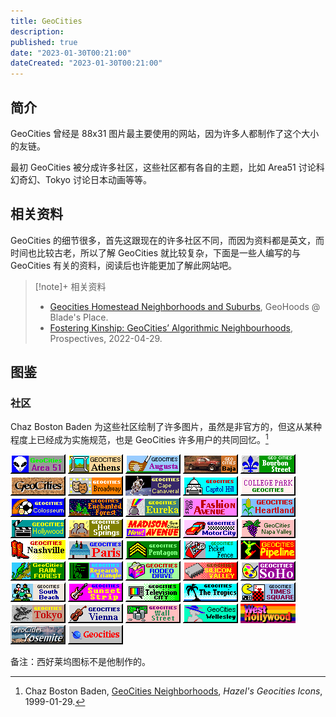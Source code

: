 ```yaml
---
title: GeoCities
description:
published: true
date: "2023-01-30T00:21:00"
dateCreated: "2023-01-30T00:21:00"
---
```


## 简介

GeoCities 曾经是 88x31 图片最主要使用的网站，因为许多人都制作了这个大小的友链。

最初 GeoCities 被分成许多社区，这些社区都有各自的主题，比如 Area51 讨论科幻奇幻、Tokyo 讨论日本动画等等。

## 相关资料

GeoCities 的细节很多，首先这跟现在的许多社区不同，而因为资料都是英文，而时间也比较古老，所以了解 GeoCities 就比较复杂，下面是一些人编写的与 GeoCities 有关的资料，阅读后也许能更加了解此网站吧。

> [!note]+ 相关资料
>
> +   [Geocities Homestead Neighborhoods and Suburbs](https://www.bladesplace.id.au/geocities-neighborhoods-suburbs.html), GeoHoods @ Blade's Place.
> +   [Fostering Kinship: GeoCities’ Algorithmic Neighbourhoods](https://journal.b-pro.org/article/fostering-kinship-geocities-algorithmic-neighbourhoods/), Prospectives, 2022-04-29.

## 图鉴

### 社区

Chaz Boston Baden 为这些社区绘制了许多图片，虽然是非官方的，但这从某种程度上已经成为实施规范，也是 GeoCities 许多用户的共同回忆。[^gcni]

[^gcni]: Chaz Boston Baden, [GeoCities Neighborhoods](https://web.archive.org/web/19990129074714/http://www.geocities.com/NapaValley/2022/cities.html), _Hazel's Geocities Icons_, 1999-01-29.

![(Area 51)](../src/website/GeoCities/area51.gif "http://www.geocities.com/Area51/")
![(Athens)](../src/website/GeoCities/athens1.gif "http://www.geocities.com/Athens/")
![(Augusta)](../src/website/GeoCities/augusta.gif "http://www.geocities.com/Augusta/")
![(Baja)](../src/website/GeoCities/baja8831.gif "http://www.geocities.com/Baja/")
![(Bourbon Street)](../src/website/GeoCities/bourbong.gif "http://www.geocities.com/BourbonStreet/")
![(Free Home Pages)](../src/website/GeoCities/gcad7_88.gif "http://www.geocities.com/")
![(Broadway)](../src/website/GeoCities/broadwb.gif "http://www.geocities.com/Broadway/")
![(Cape Canaveral)](../src/website/GeoCities/cape8831.gif "http://www.geocities.com/CapeCanaveral/")
![(Capitol Hill)](../src/website/GeoCities/capitol.gif "http://www.geocities.com/CapitolHill/")
![(College Park)](../src/website/GeoCities/collegep.gif "http://www.geocities.com/CollegePark/")
![(Colosseum)](../src/website/GeoCities/coloss88.gif "http://www.geocities.com/Colosseum/")
![(Enchanted Forest)](../src/website/GeoCities/enchant.gif "http://www.geocities.com/EnchantedForest/")
![(Eureka)](../src/website/GeoCities/eureka2.gif "http://www.geocities.com/Eureka/")
![(Fashion Avenue)](../src/website/GeoCities/fashion.gif "http://www.geocities.com/FashionAvenue/")
![(Heartland)](../src/website/GeoCities/heartl88.gif "http://www.geocities.com/Heartland/")
![(Hollywood)](../src/website/GeoCities/hollyw88.gif "http://www.geocities.com/Hollywood/")
![(Hot Springs)](../src/website/GeoCities/hotspr88.gif "http://www.geocities.com/HotSprings/")
![(Madison Avenue)](../src/website/GeoCities/madison.gif "http://www.geocities.com/MadisonAvenue/")
![(Motor City)](../src/website/GeoCities/motor88.gif "http://www.geocities.com/MotorCity/")
![(Napa Valley)](../src/website/GeoCities/napa8831.gif "http://www.geocities.com/NapaValley/")
![(Nashville)](../src/website/GeoCities/nashvill.gif "http://www.geocities.com/Nashville/")
![(Paris)](../src/website/GeoCities/paris88.gif "http://www.geocities.com/Paris/")
![(Pentagon)](../src/website/GeoCities/pentagon.gif "http://www.geocities.com/Pentagon/")
![(Picket Fence)](../src/website/GeoCities/picket88.gif "http://www.geocities.com/PicketFence/")
![(Pipeline)](../src/website/GeoCities/pipeln88.gif "http://www.geocities.com/Pipeline/")
![(Rain Forest)](../src/website/GeoCities/rainfo88.gif "http://www.geocities.com/RainForest/")
![(Research Triangle)](../src/website/GeoCities/restri88.gif "http://www.geocities.com/ResearchTriangle/")
![(Rodeo Drive)](../src/website/GeoCities/rodeo88.gif "http://www.geocities.com/RodeoDrive/")
![(Silicon Valley)](../src/website/GeoCities/silval2.gif "http://www.geocities.com/SiliconValley/")
![(SoHo)](../src/website/GeoCities/sohop88.gif "http://www.geocities.com/SoHo/")
![(South Beach)](../src/website/GeoCities/southp88.gif "http://www.geocities.com/SouthBeach/")
![(Sunset Strip)](../src/website/GeoCities/sunset88.gif "http://www.geocities.com/SunsetStrip/")
![(Television City)](../src/website/GeoCities/tvcity88.gif "http://www.geocities.com/TelevisionCity/")
![(The Tropics)](../src/website/GeoCities/tropic88.gif "http://www.geocities.com/TheTropics/")
![(Times Square)](../src/website/GeoCities/times88.gif "http://www.geocities.com/TimesSquare/")
![(Tokyo)](../src/website/GeoCities/tokyo88.gif "http://www.geocities.com/Tokyo/")
![(Vienna)](../src/website/GeoCities/vienna88.gif "http://www.geocities.com/Vienna/")
![(Wall Street)](../src/website/GeoCities/wallst88.gif "http://www.geocities.com/WallStreet/")
![(Wellesley)](../src/website/GeoCities/wellg88.gif "http://www.geocities.com/Wellesley/")
![(West Hollywood)](../src/website/GeoCities/whrainbo.gif "http://www.geocities.com/WestHollywood/")
![(Yosemite)](../src/website/GeoCities/ybutton.gif "http://www.geocities.com/Yosemite")
![(GeoCities)](../src/website/GeoCities/geo8831.gif "http://www.geocities.com/")

备注：西好莱坞图标不是他制作的。
